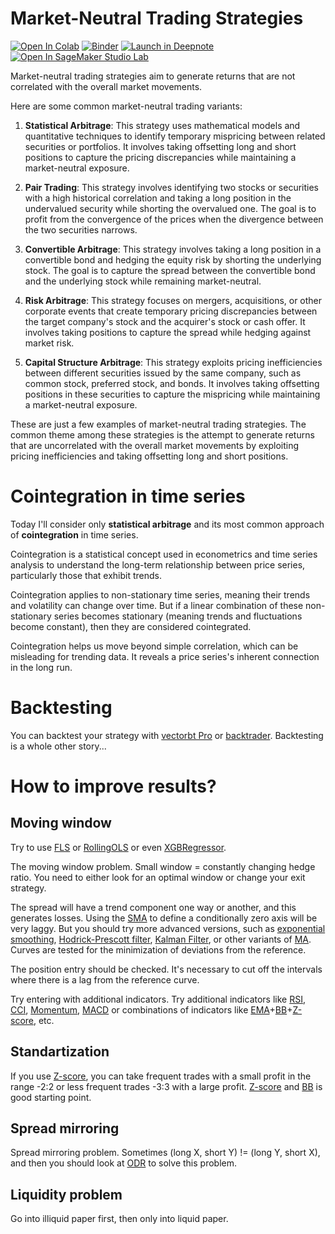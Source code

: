 # Market-Neutral Trading Strategies

[![Open In Colab](https://colab.research.google.com/assets/colab-badge.svg)](https://colab.research.google.com/github/vasiliadi/market-neutral-trading-basics/blob/main/Pair_Trading.ipynb)
[![Binder](https://mybinder.org/badge_logo.svg)](https://github.com/vasiliadi/market-neutral-trading-basics/blob/main?labpath=Pair_Trading.ipynb)
[![Launch in Deepnote](https://deepnote.com/buttons/launch-in-deepnote-white-small.svg)](https://deepnote.com/launch?url=https%3A%2F%2Fgithub.com%2Fvasiliadi%2Fmarket-neutral-trading-basics%2Fblob%2Fmain%2FPair_Trading.ipynb)
[![Open In SageMaker Studio Lab](https://studiolab.sagemaker.aws/studiolab.svg)](https://studiolab.sagemaker.aws/import/github/vasiliadi/market-neutral-trading-basics/blob/main/Pair_Trading.ipynb) 

Market-neutral trading strategies aim to generate returns that are not correlated with the overall market movements. 

Here are some common market-neutral trading variants:

1. **Statistical Arbitrage**: This strategy uses mathematical models and quantitative techniques to identify temporary mispricing between related securities or portfolios. It involves taking offsetting long and short positions to capture the pricing discrepancies while maintaining a market-neutral exposure.

2. **Pair Trading**: This strategy involves identifying two stocks or securities with a high historical correlation and taking a long position in the undervalued security while shorting the overvalued one. The goal is to profit from the convergence of the prices when the divergence between the two securities narrows.

3. **Convertible Arbitrage**: This strategy involves taking a long position in a convertible bond and hedging the equity risk by shorting the underlying stock. The goal is to capture the spread between the convertible bond and the underlying stock while remaining market-neutral.

4. **Risk Arbitrage**: This strategy focuses on mergers, acquisitions, or other corporate events that create temporary pricing discrepancies between the target company's stock and the acquirer's stock or cash offer. It involves taking positions to capture the spread while hedging against market risk.

5. **Capital Structure Arbitrage**: This strategy exploits pricing inefficiencies between different securities issued by the same company, such as common stock, preferred stock, and bonds. It involves taking offsetting positions in these securities to capture the mispricing while maintaining a market-neutral exposure.

These are just a few examples of market-neutral trading strategies. The common theme among these strategies is the attempt to generate returns that are uncorrelated with the overall market movements by exploiting pricing inefficiencies and taking offsetting long and short positions.

# Cointegration in time series

Today I'll consider only **statistical arbitrage** and its most common approach of **cointegration** in time series.

Cointegration is a statistical concept used in econometrics and time series analysis to understand the long-term relationship between price series, particularly those that exhibit trends.

Cointegration applies to non-stationary time series, meaning their trends and volatility can change over time. But if a linear combination of these non-stationary series becomes stationary (meaning trends and fluctuations become constant), then they are considered cointegrated.

Cointegration helps us move beyond simple correlation, which can be misleading for trending data. It reveals a price series's inherent connection in the long run.

# Backtesting

You can backtest your strategy with [vectorbt Pro](https://vectorbt.dev/) or [backtrader](https://www.backtrader.com/). Backtesting is a whole other story...

# How to improve results?

## Moving window

Try to use [FLS](https://www2.econ.iastate.edu/tesfatsi/flshome.htm) or [RollingOLS](https://www.statsmodels.org/dev/generated/statsmodels.regression.rolling.RollingOLS.html#statsmodels.regression.rolling.RollingOLS) or even [XGBRegressor](https://xgboost.readthedocs.io/en/latest/python/python_api.html#xgboost).

The moving window problem. Small window = constantly changing hedge ratio. You need to either look for an optimal window or change your exit strategy.

The spread will have a trend component one way or another, and this generates losses. Using the [SMA](https://www.investopedia.com/terms/s/sma.asp) to define a conditionally zero axis will be very laggy. But you should try more advanced versions, such as [exponential smoothing](https://www.statsmodels.org/dev/examples/notebooks/generated/exponential_smoothing.html), [Hodrick-Prescott filter](https://www.statsmodels.org/stable/generated/statsmodels.tsa.filters.hp_filter.hpfilter.html), [Kalman Filter](https://pykalman.github.io/), or other variants of [MA](https://github.com/twopirllc/pandas-ta?tab=readme-ov-file#overlap-33). Curves are tested for the minimization of deviations from the reference.

The position entry should be checked. It's necessary to cut off the intervals where there is a lag from the reference curve.

Try entering with additional indicators.
Try additional indicators like [RSI](https://www.investopedia.com/terms/r/rsi.asp), [CCI](https://www.investopedia.com/terms/c/commoditychannelindex.asp), [Momentum](https://www.investopedia.com/terms/m/momentum.asp), [MACD](https://www.investopedia.com/terms/m/macd.asp) or combinations of indicators like [EMA](https://www.investopedia.com/terms/e/ema.asp)+[BB](https://www.investopedia.com/terms/b/bollingerbands.asp)+[Z-score](https://www.investopedia.com/terms/z/zscore.asp), etc.

## Standartization

If you use [Z-score](https://www.investopedia.com/terms/z/zscore.asp), you can take frequent trades with a small profit in the range -2:2 or less frequent trades -3:3 with a large profit. [Z-score](https://www.investopedia.com/terms/z/zscore.asp) and [BB](https://www.investopedia.com/terms/b/bollingerbands.asp) is good starting point.

## Spread mirroring

Spread mirroring problem. Sometimes (long X, short Y) != (long Y, short X), and then you should look at [ODR](https://docs.scipy.org/doc/scipy/reference/odr.html) to solve this problem.

## Liquidity problem

Go into illiquid paper first, then only into liquid paper.